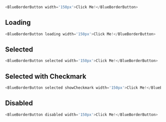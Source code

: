 ```js
<BlueBorderButton width='150px'>Click Me!</BlueBorderButton>
```

## Loading
```js
<BlueBorderButton loading width='150px'>Click Me!</BlueBorderButton>
```

## Selected
```js
<BlueBorderButton selected width='150px'>Click Me!</BlueBorderButton>
```
## Selected with Checkmark
```js
<BlueBorderButton selected showCheckmark width='150px'>Click Me!</BlueBorderButton>
```

## Disabled
```js
<BlueBorderButton disabled width='150px'>Click Me!</BlueBorderButton>
```
